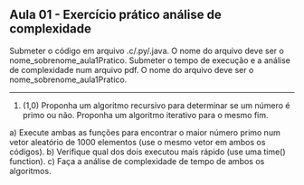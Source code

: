 ## Aula 01 - Exercício prático análise de complexidade
Submeter o código em arquivo .c/.py/.java. O nome do arquivo deve ser o nome_sobrenome_aula1Pratico.
Submeter o tempo de execução e a análise de complexidade num arquivo pdf. O nome do arquivo deve  ser o nome_sobrenome_aula1Pratico.
___
1) (1,0) Proponha um algoritmo recursivo para determinar se um número é primo ou  não. Proponha um algoritmo iterativo para o mesmo fim.

a) Execute ambas as funções para encontrar o maior número primo num vetor  aleatório de 1000 elementos (use o mesmo vetor em ambos os códigos).
b) Verifique qual dos dois executou mais rápido (use uma time() function).
c) Faça a análise de complexidade de tempo de ambos os algoritmos.
